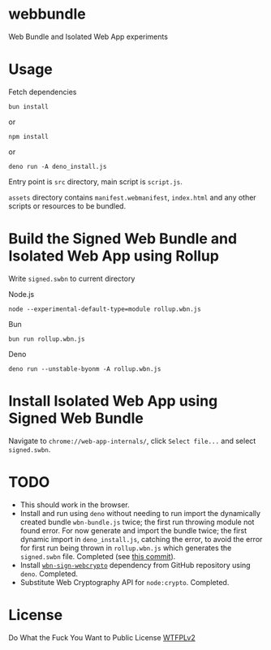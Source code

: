 # webbundle
Web Bundle and Isolated Web App experiments

# Usage

Fetch dependencies

```
bun install
```

or 

```
npm install
```

or 

```
deno run -A deno_install.js
```

Entry point is `src` directory, main script is `script.js`.

`assets` directory contains `manifest.webmanifest`, `index.html` and any other scripts or resources to be bundled.

# Build the Signed Web Bundle and Isolated Web App using Rollup

Write `signed.swbn` to current directory

Node.js 
```
node --experimental-default-type=module rollup.wbn.js
```

Bun
```
bun run rollup.wbn.js
```

Deno
```
deno run --unstable-byonm -A rollup.wbn.js
```

# Install Isolated Web App using Signed Web Bundle

Navigate to `chrome://web-app-internals/`, click `Select file...` and select `signed.swbn`.

# TODO

- This should work in the browser.
- Install and run using `deno` without needing to run import the dynamically created bundle `wbn-bundle.js` twice; the first run throwing module not found error. For now generate and import the bundle twice; the first dynamic import in `deno_install.js`, catching the error, to avoid the error for first run being thrown in `rollup.wbn.js` which generates the `signed.swbn` file. Completed (see [this commit](https://github.com/guest271314/webbundle/commit/1623ecb09d12464234f2b17d888e66f652acdb07)).
- Install [`wbn-sign-webcrypto`](https://github.com/guest271314/wbn-sign-webcrypto) dependency from GitHub repository using `deno`. Completed.
- Substitute Web Cryptography API for `node:crypto`. Completed.


# License
Do What the Fuck You Want to Public License [WTFPLv2](http://www.wtfpl.net/about/)

